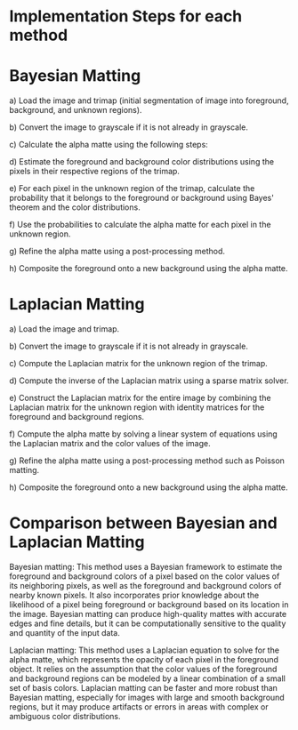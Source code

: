 # Implementation Steps for each method

# Bayesian Matting
a)	Load the image and trimap (initial segmentation of image into foreground, background, and unknown regions).

b)	Convert the image to grayscale if it is not already in grayscale.

c)	Calculate the alpha matte using the following steps: 

d)	Estimate the foreground and background color distributions using the pixels in their respective regions of the trimap. 

e)	For each pixel in the unknown region of the trimap, calculate the probability that it belongs to the foreground or background using Bayes' theorem and the color distributions. 

f)	Use the probabilities to calculate the alpha matte for each pixel in the unknown region.

g)	Refine the alpha matte using a post-processing method.

h)	Composite the foreground onto a new background using the alpha matte.

# Laplacian Matting
a)	Load the image and trimap.

b)	Convert the image to grayscale if it is not already in grayscale.

c)	Compute the Laplacian matrix for the unknown region of the trimap.

d)	Compute the inverse of the Laplacian matrix using a sparse matrix solver.

e)	Construct the Laplacian matrix for the entire image by combining the Laplacian matrix for the unknown region with identity matrices for the foreground and background regions.

f)	Compute the alpha matte by solving a linear system of equations using the Laplacian matrix and the color values of the image.

g)	Refine the alpha matte using a post-processing method such as Poisson matting.

h)	Composite the foreground onto a new background using the alpha matte.

# Comparison between Bayesian and Laplacian Matting

Bayesian matting: This method uses a Bayesian framework to estimate the foreground and background colors of a pixel based on the color values of its neighboring pixels, as well as the foreground and background colors of nearby known pixels. It also incorporates prior knowledge about the likelihood of a pixel being foreground or background based on its location in the image. Bayesian matting can produce high-quality mattes with accurate edges and fine details, but it can be computationally sensitive to the quality and quantity of the input data.

Laplacian matting: This method uses a Laplacian equation to solve for the alpha matte, which represents the opacity of each pixel in the foreground object. It relies on the assumption that the color values of the foreground and background regions can be modeled by a linear combination of a small set of basis colors. Laplacian matting can be faster and more robust than Bayesian matting, especially for images with large and smooth background regions, but it may produce artifacts or errors in areas with complex or ambiguous color distributions.

